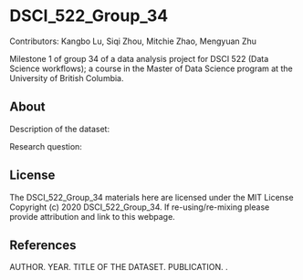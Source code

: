 # DSCI_522_Group_34

Contributors: Kangbo Lu, Siqi Zhou, Mitchie Zhao, Mengyuan Zhu

Milestone 1 of group 34 of a data analysis project for DSCI 522 (Data Science workflows); a
course in the Master of Data Science program at the University of
British Columbia.

## About

Description of the dataset:

Research question:

## License

The DSCI_522_Group_34 materials here are licensed under the MIT License Copyright (c) 2020 DSCI_522_Group_34. 
If re-using/re-mixing please provide attribution and link to this webpage.

## References

<div id="refs" class="references hanging-indent">

<div id="ref-Dua2019">
AUTHOR. YEAR. TITLE OF THE DATASET. PUBLICATION. <URL HERE>.

</div>

</div>
